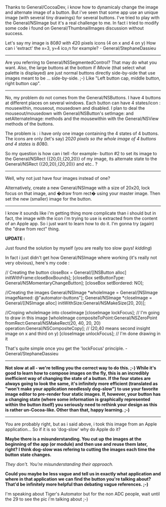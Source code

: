 

Thanks to General/CocoaDev, i know how to dynamicaly change the image and alternate image of a button.
But i've seen that some app use an unique image (with several tiny drawings) for several buttons.
I've tried to play with the General/NSImage but it's a real challenge to me.
In fact i tried to modify some code i found on General/ThumbnailImages discussion without success.

Let's say my image is 80*80 with 4*20 pixels icons (4 on x and 4 on y)
How can i 'extract' the x=3, y=4 ico,n for example? - General/StephaneDassieu

----

Are you referring to General/NSSegmentedControl? That may do what you want. Also, the large buttons at the bottom if iMovie (that select what palette is displayed) are just normal buttons directly side-by-side that use images meant to be ... side-by-side. ;-) Like "Left button cap, middle button, right button cap".

----

No, my problem do not comes from the General/NSButtons. I have 4 buttons at different places on several windows. Each button can have 4 states/icon : mousewithin, mouseout, mousedown and disabled. I plan to deal the mouseout/mousedown with General/NSButton's setImage: and setAlternateImage: methods and the mousewithin with the General/NSView methods of the buttons.

The problem is : i have only one image containing the 4 states of 4 buttons. The icons are only (let's say) 20*20 pixels so the whole image of 4 buttons and 4 states is  80*80.

So my question is how can i tell -for example- button #2 to set its image to the General/NSRect {{20,0},{20,20}} of my image, its alternate state to the General/NSRect {{20,20},{20,20}} and etc.. ?

----

Well, why not just have four images instead of one?

Alternatively, create a new General/NSImage with a size of 20x20, lock focus on that image, and �draw from rect� using your master image. Then set the new (smaller) image for the button.

----

I know it sounds like i'm getting thing more complicate than i should but in fact, the image with the icon i'm trying to use is extracted from the content of an Apple app. So i just want to learn how to do it. I'm gonna try (again) the "draw from rect" thing.

**UPDATE :**

Just found the solution by myself (you are really too slow guys! *kidding*)

In fact i just didn't get how General/NSImage where working (it's really not very obvious), here's my code :

    
// Creating the button
closeBox = General/[[NSButton alloc] initWithFrame:closeBoxBounds];
[closeBox setButtonType: General/NSMomentaryChangeButton];
[closeBox setBordered: NO];

//Creating the images
General/NSImage *wholeImage = General/[NSImage imageNamed: @"automator-buttons"];
General/NSImage *closeImage = General/[[NSImage alloc] initWithSize:General/NSMakeSize(20, 20)];

//Croping wholeImage into closeImage
[closeImage lockFocus]; // I'm going to draw in this image
[wholeImage compositeToPoint:General/NSZeroPoint fromRect:General/NSMakeRect(20, 40, 20, 20) operation:General/NSCompositeCopy];
// (20,40 means second insight image on x and third on y)
[closeImage unlockFocus]; // I'm done drawing in it


That's quite simple once you get the 'lockFocus' principle. - General/StephaneDassieu

----

**Not slow at all - we're telling you the correct way to do this. ;-) While it's good to learn how to compose images on the fly, this is an incredibly inefficient way of changing the state of a button. If the four states are always going to look the same, it's infinitely more efficient (translated as "won't make your application needlessly dog-slow") to use your favorite image editor to pre-render four static images. If, however, your button has a changing state (where some information is graphically represented within the button itself) you seriously need to rethink your design as this is rather un-Cocoa-like. Other than that, happy learning. ;-)**

----

You are probably right, but as i said above, i took this image from an Apple application... So if it is so 'dog-slow' why do Apple do it?

**Maybe there is a misunderstanding. You cut up the images at the beginning of the app (or module) and then use and reuse them later, right? I think dog-slow was refering to cutting the images each time the button state changes.**

*They don't. You're misunderstanding their approach.*

**Could you maybe be less vague and tell us in exactly what application and where in that application we can find the button you're talking about? That'd be infinitely more helpful than debating vague references. ;-)**

I'm speaking about Tiger's Automator but for the non ADC people, wait until the 29 to see the pic i'm talking about ;-)